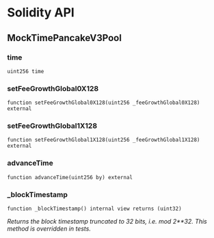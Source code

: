# Solidity API

## MockTimePancakeV3Pool

### time

```solidity
uint256 time
```

### setFeeGrowthGlobal0X128

```solidity
function setFeeGrowthGlobal0X128(uint256 _feeGrowthGlobal0X128) external
```

### setFeeGrowthGlobal1X128

```solidity
function setFeeGrowthGlobal1X128(uint256 _feeGrowthGlobal1X128) external
```

### advanceTime

```solidity
function advanceTime(uint256 by) external
```

### _blockTimestamp

```solidity
function _blockTimestamp() internal view returns (uint32)
```

_Returns the block timestamp truncated to 32 bits, i.e. mod 2**32. This method is overridden in tests._

